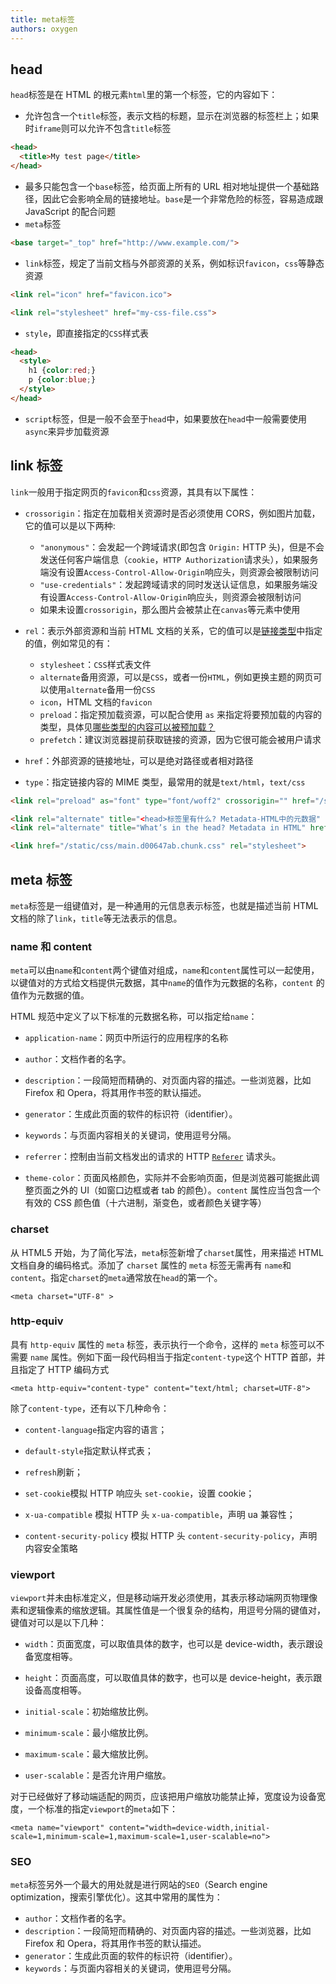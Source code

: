 ```yaml
---
title: meta标签
authors: oxygen
---
```


## head

`head`标签是在 HTML 的根元素`html`里的第一个标签，它的内容如下：

- 允许包含一个`title`标签，表示文档的标题，显示在浏览器的标签栏上；如果时`iframe`则可以允许不包含`title`标签

```html
<head>
  <title>My test page</title>
</head>
```

- 最多只能包含一个`base`标签，给页面上所有的 URL 相对地址提供一个基础路径，因此它会影响全局的链接地址。`base`是一个非常危险的标签，容易造成跟 JavaScript 的配合问题
- `meta`标签

```html
<base target="_top" href="http://www.example.com/">
```

- `link`标签，规定了当前文档与外部资源的关系，例如标识`favicon`，`css`等静态资源

```html
<link rel="icon" href="favicon.ico">

<link rel="stylesheet" href="my-css-file.css">
```

- `style`，即直接指定的`CSS`样式表

```html
<head>
  <style>
    h1 {color:red;}
    p {color:blue;}
  </style>
</head>
```

- `script`标签，但是一般不会至于`head`中，如果要放在`head`中一般需要使用`async`来异步加载资源

<!--truncate-->

## link 标签

`link`一般用于指定网页的`favicon`和`css`资源，其具有以下属性：

- `crossorigin`：指定在加载相关资源时是否必须使用 CORS，例如图片加载，它的值可以是以下两种:

  - `"anonymous"`：会发起一个跨域请求(即包含 `Origin:` HTTP 头)，但是不会发送任何客户端信息（`cookie`，`HTTP Authorization`请求头），如果服务端没有设置`Access-Control-Allow-Origin`响应头，则资源会被限制访问
  - `"use-credentials"`：发起跨域请求的同时发送认证信息，如果服务端没有设置`Access-Control-Allow-Origin`响应头，则资源会被限制访问
  - 如果未设置`crossorigin`，那么图片会被禁止在`canvas`等元素中使用

- `rel`：表示外部资源和当前 HTML 文档的关系，它的值可以是[链接类型](https://developer.mozilla.org/zh-CN/docs/Web/HTML/Link_types)中指定的值，例如常见的有：
  - `stylesheet`：`CSS`样式表文件
  - `alternate`备用资源，可以是`CSS`，或者一份`HTML`，例如更换主题的网页可以使用`alternate`备用一份`CSS`
  - `icon`，HTML 文档的`favicon`
  - `preload`：指定预加载资源，可以配合使用 `as` 来指定将要预加载的内容的类型，具体见[哪些类型的内容可以被预加载？](https://developer.mozilla.org/zh-CN/docs/Web/HTML/Preloading_content#哪些类型的内容可以被预加载？)
  - `prefetch`：建议浏览器提前获取链接的资源，因为它很可能会被用户请求
- `href`：外部资源的链接地址，可以是绝对路径或者相对路径
- `type`：指定链接内容的 MIME 类型，最常用的就是`text/html`，`text/css`

```html
<link rel="preload" as="font" type="font/woff2" crossorigin="" href="/static/media/ZillaSlab-Bold.subset.0beac26b.woff2">

<link rel="alternate" title="<head>标签里有什么? Metadata-HTML中的元数据" href="https://developer.mozilla.org/zh-CN/docs/learn/HTML/Introduction_to_HTML/The_head_metadata_in_HTML" hreflang="zh">
<link rel="alternate" title="What’s in the head? Metadata in HTML" href="https://developer.mozilla.org/en-US/docs/Learn/HTML/Introduction_to_HTML/The_head_metadata_in_HTML" hreflang="en">

<link href="/static/css/main.d00647ab.chunk.css" rel="stylesheet">
```

## meta 标签

`meta`标签是一组键值对，是一种通用的元信息表示标签，也就是描述当前 HTML 文档的除了`link`，`title`等无法表示的信息。

### name 和 content

`meta`可以由`name`和`content`两个键值对组成，`name`和`content`属性可以一起使用，以键值对的方式给文档提供元数据，其中`name`的值作为元数据的名称，`content` 的值作为元数据的值。

HTML 规范中定义了以下标准的元数据名称，可以指定给`name`：

- `application-name`：网页中所运行的应用程序的名称

- `author`：文档作者的名字。
- `description`：一段简短而精确的、对页面内容的描述。一些浏览器，比如 Firefox 和 Opera，将其用作书签的默认描述。
- `generator`：生成此页面的软件的标识符（identifier）。
- `keywords`：与页面内容相关的关键词，使用逗号分隔。
- `referrer`：控制由当前文档发出的请求的 HTTP [`Referer`](https://developer.mozilla.org/zh-CN/docs/Web/HTTP/Headers/Referer) 请求头。
- `theme-color`：页面风格颜色，实际并不会影响页面，但是浏览器可能据此调整页面之外的 UI（如窗口边框或者 tab 的颜色）。`content` 属性应当包含一个有效的 CSS 颜色值（十六进制，渐变色，或者颜色关键字等）

### charset

从 HTML5 开始，为了简化写法，`meta`标签新增了`charset`属性，用来描述 HTML 文档自身的编码格式。添加了 `charset` 属性的 `meta` 标签无需再有 `name`和`content`。指定`charset`的`meta`通常放在`head`的第一个。

```
<meta charset="UTF-8" >
```

### http-equiv

具有 `http-equiv` 属性的 `meta` 标签，表示执行一个命令，这样的 `meta` 标签可以不需要 `name` 属性。例如下面一段代码相当于指定`content-type`这个 HTTP 首部，并且指定了 HTTP 编码方式

```
<meta http-equiv="content-type" content="text/html; charset=UTF-8">
```

除了`content-type`，还有以下几种命令：

- `content-language`指定内容的语言；

- `default-style`指定默认样式表；

- `refresh`刷新；

- `set-cookie`模拟 HTTP 响应头 `set-cookie`，设置 cookie；

- `x-ua-compatible` 模拟 HTTP 头 `x-ua-compatible`，声明 ua 兼容性；

- `content-security-policy` 模拟 HTTP 头 `content-security-policy`，声明内容安全策略

### viewport

`viewport`并未由标准定义，但是移动端开发必须使用，其表示移动端网页物理像素和逻辑像素的缩放逻辑。其属性值是一个很复杂的结构，用逗号分隔的键值对，键值对可以是以下几种：

- `width`：页面宽度，可以取值具体的数字，也可以是 device-width，表示跟设备宽度相等。

- `height`：页面高度，可以取值具体的数字，也可以是 device-height，表示跟设备高度相等。

- `initial-scale`：初始缩放比例。

- `minimum-scale`：最小缩放比例。

- `maximum-scale`：最大缩放比例。

- `user-scalable`：是否允许用户缩放。

对于已经做好了移动端适配的网页，应该把用户缩放功能禁止掉，宽度设为设备宽度，一个标准的指定`viewport`的`meta`如下：

```
<meta name="viewport" content="width=device-width,initial-scale=1,minimum-scale=1,maximum-scale=1,user-scalable=no">
```

### SEO

`meta`标签另外一个最大的用处就是进行网站的`SEO`（Search engine optimization，搜索引擎优化）。这其中常用的属性为：

- `author`：文档作者的名字。
- `description`：一段简短而精确的、对页面内容的描述。一些浏览器，比如 Firefox 和 Opera，将其用作书签的默认描述。
- `generator`：生成此页面的软件的标识符（identifier）。
- `keywords`：与页面内容相关的关键词，使用逗号分隔。
